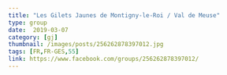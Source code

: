 ```yaml
---
title: "Les Gilets Jaunes de Montigny-le-Roi / Val de Meuse"
type: group
date:  2019-03-07
category: [gj]
thumbnail: /images/posts/256262878397012.jpg
tags: [FR,FR-GES,55]
link: https://www.facebook.com/groups/256262878397012/
---
```

